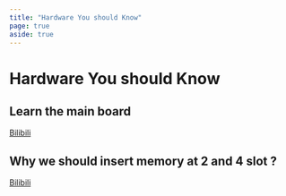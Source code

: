 ```yaml
---
title: "Hardware You should Know"
page: true
aside: true
---
```


# Hardware You should Know 

## Learn the main board
[Bilibili](https://www.bilibili.com/video/BV1xQ4y1b7JS/?spm_id_from=333.337.search-card.all.click&vd_source=8e22a21e39978743c185c338fa9b6d6d)

## Why we should insert memory at 2 and 4 slot ?
[Bilibili](https://www.bilibili.com/video/BV19A411a7sC/?vd_source=8e22a21e39978743c185c338fa9b6d6d)